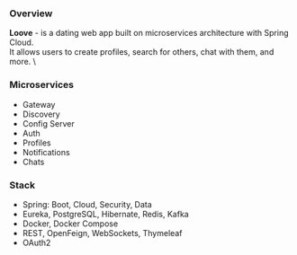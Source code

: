 ### Overview
**Loove** - is a dating web app built on microservices architecture with Spring Cloud. \
It allows users to create profiles, search for others, chat with them, and more. \

### Microservices
- Gateway
- Discovery
- Config Server
- Auth
- Profiles
- Notifications
- Chats

### Stack
- Spring: Boot, Cloud, Security, Data
- Eureka, PostgreSQL, Hibernate, Redis, Kafka
- Docker, Docker Compose
- REST, OpenFeign, WebSockets, Thymeleaf
- OAuth2

